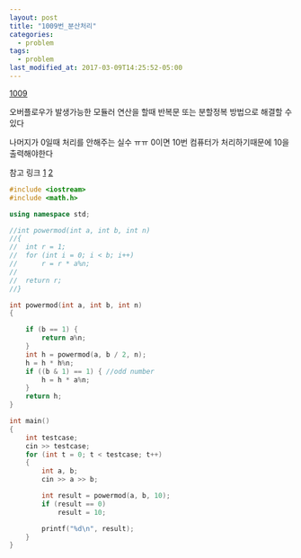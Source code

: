 ```yaml
---
layout: post
title: "1009번_분산처리"
categories:
  - problem
tags:
  - problem
last_modified_at: 2017-03-09T14:25:52-05:00
---
```


[1009](https://www.acmicpc.net/problem/1009)

오버플로우가 발생가능한 모듈러 연산을 할때
반복문 또는 분할정복 방법으로 해결할 수 있다

나머지가 0일때 처리를 안해주는 실수 ㅠㅠ
0이면 10번 컴퓨터가 처리하기때문에 10을 출력해야한다

참고 링크
[1](https://helloacm.com/compute-powermod-abn/)
[2](https://ko.khanacademy.org/computing/computer-science/cryptography/modarithmetic/a/fast-modular-exponentiation)

```c++
#include <iostream>
#include <math.h>

using namespace std;

//int powermod(int a, int b, int n)
//{
//	int r = 1;
//	for (int i = 0; i < b; i++)
//		r = r * a%n;
//
//	return r;
//}

int powermod(int a, int b, int n)
{

	if (b == 1) {
		return a%n;
	}
	int h = powermod(a, b / 2, n);
	h = h * h%n;
	if ((b & 1) == 1) { //odd number
		h = h * a%n;
	}
	return h;
}

int main()
{
	int testcase;
	cin >> testcase;
	for (int t = 0; t < testcase; t++)
	{
		int a, b;
		cin >> a >> b;

		int result = powermod(a, b, 10);
		if (result == 0)
			result = 10;

		printf("%d\n", result);
	}
}
```
